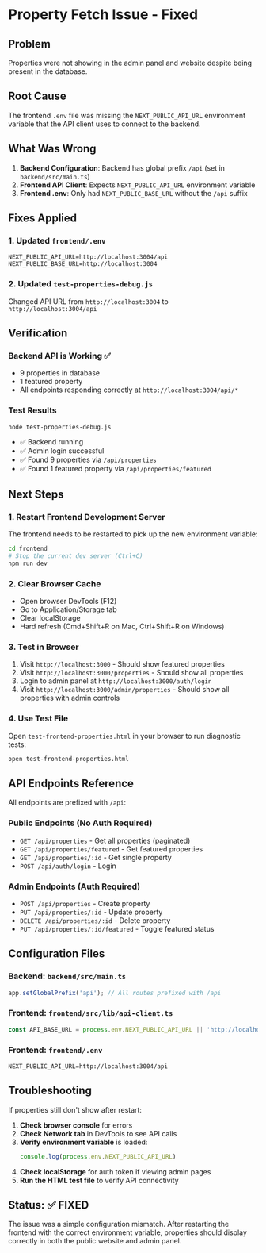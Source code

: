 # Property Fetch Issue - Fixed

## Problem
Properties were not showing in the admin panel and website despite being present in the database.

## Root Cause
The frontend `.env` file was missing the `NEXT_PUBLIC_API_URL` environment variable that the API client uses to connect to the backend.

## What Was Wrong

1. **Backend Configuration**: Backend has global prefix `/api` (set in `backend/src/main.ts`)
2. **Frontend API Client**: Expects `NEXT_PUBLIC_API_URL` environment variable
3. **Frontend .env**: Only had `NEXT_PUBLIC_BASE_URL` without the `/api` suffix

## Fixes Applied

### 1. Updated `frontend/.env`
```env
NEXT_PUBLIC_API_URL=http://localhost:3004/api
NEXT_PUBLIC_BASE_URL=http://localhost:3004
```

### 2. Updated `test-properties-debug.js`
Changed API URL from `http://localhost:3004` to `http://localhost:3004/api`

## Verification

### Backend API is Working ✅
- 9 properties in database
- 1 featured property
- All endpoints responding correctly at `http://localhost:3004/api/*`

### Test Results
```bash
node test-properties-debug.js
```
- ✅ Backend running
- ✅ Admin login successful
- ✅ Found 9 properties via `/api/properties`
- ✅ Found 1 featured property via `/api/properties/featured`

## Next Steps

### 1. Restart Frontend Development Server
The frontend needs to be restarted to pick up the new environment variable:

```bash
cd frontend
# Stop the current dev server (Ctrl+C)
npm run dev
```

### 2. Clear Browser Cache
- Open browser DevTools (F12)
- Go to Application/Storage tab
- Clear localStorage
- Hard refresh (Cmd+Shift+R on Mac, Ctrl+Shift+R on Windows)

### 3. Test in Browser
1. Visit `http://localhost:3000` - Should show featured properties
2. Visit `http://localhost:3000/properties` - Should show all properties
3. Login to admin panel at `http://localhost:3000/auth/login`
4. Visit `http://localhost:3000/admin/properties` - Should show all properties with admin controls

### 4. Use Test File
Open `test-frontend-properties.html` in your browser to run diagnostic tests:
```bash
open test-frontend-properties.html
```

## API Endpoints Reference

All endpoints are prefixed with `/api`:

### Public Endpoints (No Auth Required)
- `GET /api/properties` - Get all properties (paginated)
- `GET /api/properties/featured` - Get featured properties
- `GET /api/properties/:id` - Get single property
- `POST /api/auth/login` - Login

### Admin Endpoints (Auth Required)
- `POST /api/properties` - Create property
- `PUT /api/properties/:id` - Update property
- `DELETE /api/properties/:id` - Delete property
- `PUT /api/properties/:id/featured` - Toggle featured status

## Configuration Files

### Backend: `backend/src/main.ts`
```typescript
app.setGlobalPrefix('api'); // All routes prefixed with /api
```

### Frontend: `frontend/src/lib/api-client.ts`
```typescript
const API_BASE_URL = process.env.NEXT_PUBLIC_API_URL || 'http://localhost:3004/api';
```

### Frontend: `frontend/.env`
```env
NEXT_PUBLIC_API_URL=http://localhost:3004/api
```

## Troubleshooting

If properties still don't show after restart:

1. **Check browser console** for errors
2. **Check Network tab** in DevTools to see API calls
3. **Verify environment variable** is loaded:
   ```javascript
   console.log(process.env.NEXT_PUBLIC_API_URL)
   ```
4. **Check localStorage** for auth token if viewing admin pages
5. **Run the HTML test file** to verify API connectivity

## Status: ✅ FIXED

The issue was a simple configuration mismatch. After restarting the frontend with the correct environment variable, properties should display correctly in both the public website and admin panel.
